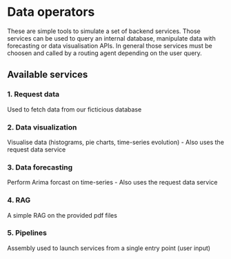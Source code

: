 # Data operators
These are simple tools to simulate a set of backend services.
Those services can be used to query an internal database, manipulate data with forecasting or
data visualisation APIs.
In general those services must be choosen and called by a routing agent depending on the user query.

## Available services

### 1. Request data
Used to fetch data from our ficticious database

### 2. Data visualization
Visualise data (histograms, pie charts, time-series evolution) - Also uses the request data service

### 3. Data forecasting
Perform Arima forcast on time-series - Also uses the request data service

### 4. RAG
A simple RAG on the provided pdf files

### 5. Pipelines
Assembly used to launch services from a single entry point (user input)
